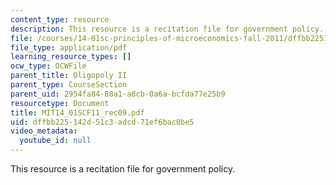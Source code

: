 ```yaml
---
content_type: resource
description: This resource is a recitation file for government policy.
file: /courses/14-01sc-principles-of-microeconomics-fall-2011/dffbb225142d51c3adcd71ef6bac0be5_MIT14_01SCF11_rec09.pdf
file_type: application/pdf
learning_resource_types: []
ocw_type: OCWFile
parent_title: Oligopoly II
parent_type: CourseSection
parent_uid: 2954fa84-88a1-a8cb-0a6a-bcfda77e25b9
resourcetype: Document
title: MIT14_01SCF11_rec09.pdf
uid: dffbb225-142d-51c3-adcd-71ef6bac0be5
video_metadata:
  youtube_id: null
---
```

This resource is a recitation file for government policy.